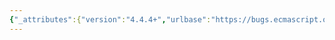 ```yaml
---
{"_attributes":{"version":"4.4.4+","urlbase":"https://bugs.ecmascript.org/","maintainer":"dherman@mozilla.com"},"bug":{"bug_id":1558,"creation_ts":"2013-06-12 09:30:00 -0700","short_desc":"15.14.4.4 Map.prototype.forEach step 8.a","delta_ts":"2013-07-15 17:04:33 -0700","product":"Draft for 6th Edition","component":"technical issue","version":"Rev 15: May 14, 2013 Draft","rep_platform":"All","op_sys":"All","bug_status":"RESOLVED","resolution":"FIXED","priority":"Normal","bug_severity":"enhancement","everconfirmed":true,"reporter":{"uid":"waldron.rick","name":"Rick Waldron"},"assigned_to":{"uid":"allen","name":"Allen Wirfs-Brock"},"cc":["evilpies","sankha93","waldron.rick"],"long_desc":[{"commentid":4173,"comment_count":0,"who":{"uid":"waldron.rick","name":"Rick Waldron"},"bug_when":"2013-06-12 09:30:02 -0700","thetext":"8. Repeat for each Record {[[key]], [[value]]} e that is an element of entries, in original key insertion order\n   a. If e.[[key]] is not empty, then\n\n\nCan you clarify what is meant by \"is not empty\"? Current prototype implementations allow any of \"\" (empty string), false, null or undefined as a valid map key."},{"commentid":4174,"comment_count":1,"who":{"uid":"allen","name":"Allen Wirfs-Brock"},"bug_when":"2013-06-12 09:57:37 -0700","thetext":"That should probably be *empty*.\n\n*empty* is a specification value (it's not an ECMAScript value) that is generally used to indicated that an internal field has not yet been assigned an ECMASript value. See 8.2.3.  I probably should make this definition more explicit.\n\nIf you look at the Map delete method you will see that delete is specified as setting the key of a key/value record to *empty*.  This is totally a specification device for talking about the effect of delete."},{"commentid":4185,"comment_count":2,"who":{"uid":"waldron.rick","name":"Rick Waldron"},"bug_when":"2013-06-12 14:09:58 -0700","thetext":"Ok, that makes sense. The issue was that the implementor had translated that to something like...\n\nfor (let [k, v] of map) {\n  if (k) {\n    ...\n  }\n}\n\nWhich didn't seem right considering the accepted keys cases"},{"commentid":4242,"comment_count":3,"who":{"uid":"allen","name":"Allen Wirfs-Brock"},"bug_when":"2013-06-18 10:17:28 -0700","thetext":"added to clarify note to Map/Set/WeakMap/WeakSet delete specifications."},{"commentid":4526,"comment_count":4,"who":{"uid":"allen","name":"Allen Wirfs-Brock"},"bug_when":"2013-07-15 17:04:33 -0700","thetext":"fixed in rev16 draft.  July 15, 2013"}]}}
---
```

